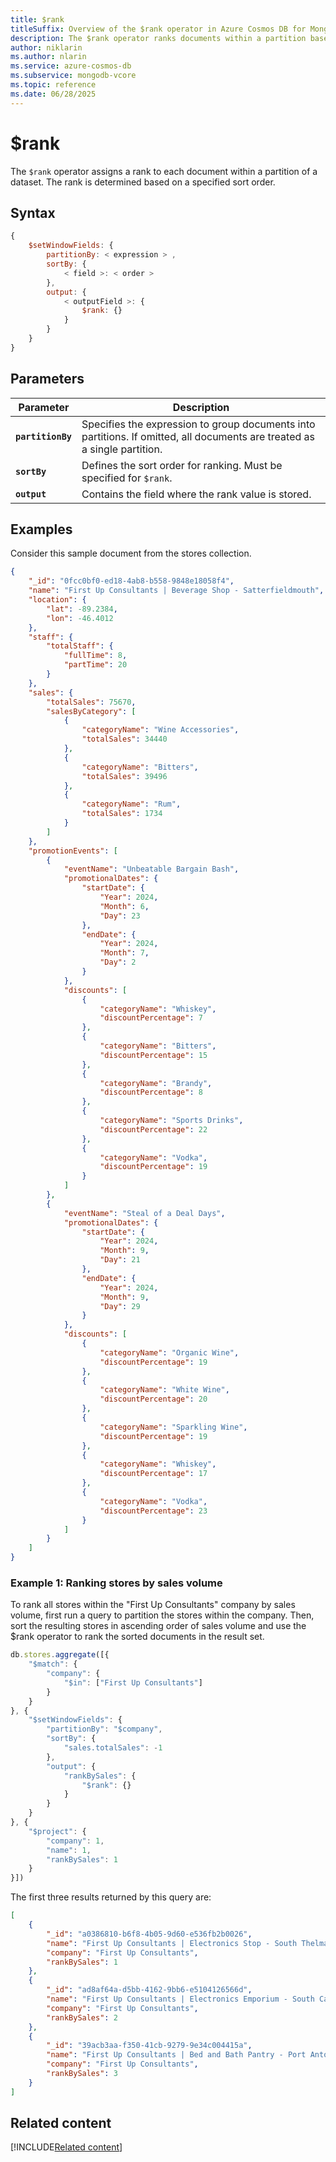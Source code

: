 ```yaml
---
title: $rank
titleSuffix: Overview of the $rank operator in Azure Cosmos DB for MongoDB (vCore)
description: The $rank operator ranks documents within a partition based on a specified sort order.
author: niklarin
ms.author: nlarin
ms.service: azure-cosmos-db
ms.subservice: mongodb-vcore
ms.topic: reference
ms.date: 06/28/2025
---
```


# $rank

The `$rank` operator assigns a rank to each document within a partition of a dataset. The rank is determined based on a specified sort order.

## Syntax

```javascript
{
    $setWindowFields: {
        partitionBy: < expression > ,
        sortBy: {
            < field >: < order >
        },
        output: {
            < outputField >: {
                $rank: {}
            }
        }
    }
}
```

## Parameters  

| Parameter | Description |
| --- | --- |
| **`partitionBy`** | Specifies the expression to group documents into partitions. If omitted, all documents are treated as a single partition. |
| **`sortBy`** | Defines the sort order for ranking. Must be specified for `$rank`. |
| **`output`** | Contains the field where the rank value is stored. |

## Examples

Consider this sample document from the stores collection.

```json
{
    "_id": "0fcc0bf0-ed18-4ab8-b558-9848e18058f4",
    "name": "First Up Consultants | Beverage Shop - Satterfieldmouth",
    "location": {
        "lat": -89.2384,
        "lon": -46.4012
    },
    "staff": {
        "totalStaff": {
            "fullTime": 8,
            "partTime": 20
        }
    },
    "sales": {
        "totalSales": 75670,
        "salesByCategory": [
            {
                "categoryName": "Wine Accessories",
                "totalSales": 34440
            },
            {
                "categoryName": "Bitters",
                "totalSales": 39496
            },
            {
                "categoryName": "Rum",
                "totalSales": 1734
            }
        ]
    },
    "promotionEvents": [
        {
            "eventName": "Unbeatable Bargain Bash",
            "promotionalDates": {
                "startDate": {
                    "Year": 2024,
                    "Month": 6,
                    "Day": 23
                },
                "endDate": {
                    "Year": 2024,
                    "Month": 7,
                    "Day": 2
                }
            },
            "discounts": [
                {
                    "categoryName": "Whiskey",
                    "discountPercentage": 7
                },
                {
                    "categoryName": "Bitters",
                    "discountPercentage": 15
                },
                {
                    "categoryName": "Brandy",
                    "discountPercentage": 8
                },
                {
                    "categoryName": "Sports Drinks",
                    "discountPercentage": 22
                },
                {
                    "categoryName": "Vodka",
                    "discountPercentage": 19
                }
            ]
        },
        {
            "eventName": "Steal of a Deal Days",
            "promotionalDates": {
                "startDate": {
                    "Year": 2024,
                    "Month": 9,
                    "Day": 21
                },
                "endDate": {
                    "Year": 2024,
                    "Month": 9,
                    "Day": 29
                }
            },
            "discounts": [
                {
                    "categoryName": "Organic Wine",
                    "discountPercentage": 19
                },
                {
                    "categoryName": "White Wine",
                    "discountPercentage": 20
                },
                {
                    "categoryName": "Sparkling Wine",
                    "discountPercentage": 19
                },
                {
                    "categoryName": "Whiskey",
                    "discountPercentage": 17
                },
                {
                    "categoryName": "Vodka",
                    "discountPercentage": 23
                }
            ]
        }
    ]
}
```

### Example 1: Ranking stores by sales volume

To rank all stores within the "First Up Consultants" company by sales volume, first run a query to partition the stores within the company. Then, sort the resulting stores in ascending order of sales volume and use the $rank operator to rank the sorted documents in the result set.

```javascript
db.stores.aggregate([{
    "$match": {
        "company": {
            "$in": ["First Up Consultants"]
        }
    }
}, {
    "$setWindowFields": {
        "partitionBy": "$company",
        "sortBy": {
            "sales.totalSales": -1
        },
        "output": {
            "rankBySales": {
                "$rank": {}
            }
        }
    }
}, {
    "$project": {
        "company": 1,
        "name": 1,
        "rankBySales": 1
    }
}])
```

The first three results returned by this query are:

```json
[
    {
        "_id": "a0386810-b6f8-4b05-9d60-e536fb2b0026",
        "name": "First Up Consultants | Electronics Stop - South Thelma",
        "company": "First Up Consultants",
        "rankBySales": 1
    },
    {
        "_id": "ad8af64a-d5bb-4162-9bb6-e5104126566d",
        "name": "First Up Consultants | Electronics Emporium - South Carmenview",
        "company": "First Up Consultants",
        "rankBySales": 2
    },
    {
        "_id": "39acb3aa-f350-41cb-9279-9e34c004415a",
        "name": "First Up Consultants | Bed and Bath Pantry - Port Antone",
        "company": "First Up Consultants",
        "rankBySales": 3
    }
]
```

## Related content

[!INCLUDE[Related content](../includes/related-content.md)]
